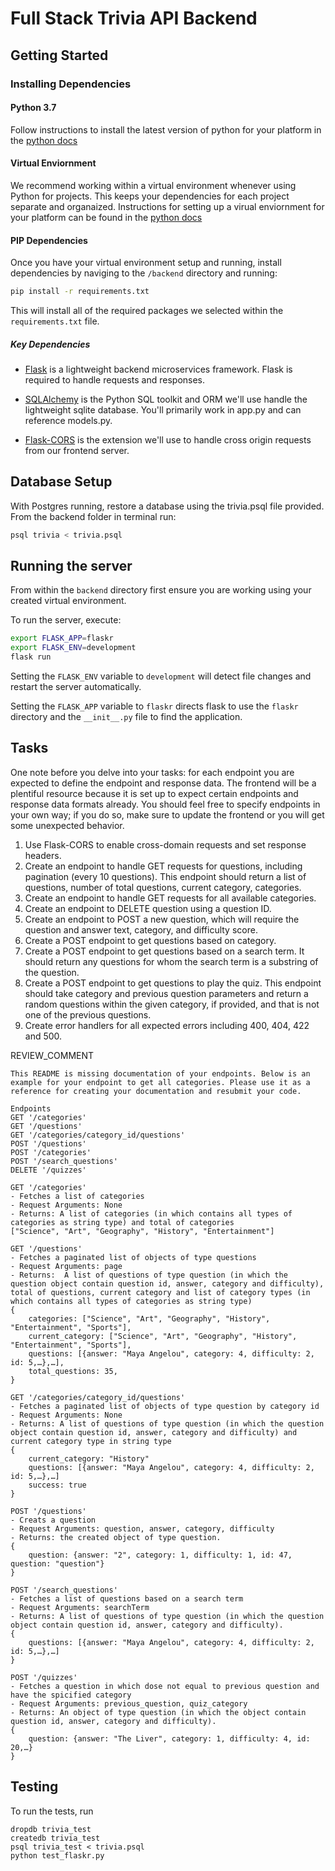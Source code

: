 # Full Stack Trivia API Backend

## Getting Started

### Installing Dependencies

#### Python 3.7

Follow instructions to install the latest version of python for your platform in the [python docs](https://docs.python.org/3/using/unix.html#getting-and-installing-the-latest-version-of-python)

#### Virtual Enviornment

We recommend working within a virtual environment whenever using Python for projects. This keeps your dependencies for each project separate and organaized. Instructions for setting up a virual enviornment for your platform can be found in the [python docs](https://packaging.python.org/guides/installing-using-pip-and-virtual-environments/)

#### PIP Dependencies

Once you have your virtual environment setup and running, install dependencies by naviging to the `/backend` directory and running:

```bash
pip install -r requirements.txt
```

This will install all of the required packages we selected within the `requirements.txt` file.

##### Key Dependencies

- [Flask](http://flask.pocoo.org/)  is a lightweight backend microservices framework. Flask is required to handle requests and responses.

- [SQLAlchemy](https://www.sqlalchemy.org/) is the Python SQL toolkit and ORM we'll use handle the lightweight sqlite database. You'll primarily work in app.py and can reference models.py. 

- [Flask-CORS](https://flask-cors.readthedocs.io/en/latest/#) is the extension we'll use to handle cross origin requests from our frontend server. 

## Database Setup
With Postgres running, restore a database using the trivia.psql file provided. From the backend folder in terminal run:
```bash
psql trivia < trivia.psql
```

## Running the server

From within the `backend` directory first ensure you are working using your created virtual environment.

To run the server, execute:

```bash
export FLASK_APP=flaskr
export FLASK_ENV=development
flask run
```

Setting the `FLASK_ENV` variable to `development` will detect file changes and restart the server automatically.

Setting the `FLASK_APP` variable to `flaskr` directs flask to use the `flaskr` directory and the `__init__.py` file to find the application. 

## Tasks

One note before you delve into your tasks: for each endpoint you are expected to define the endpoint and response data. The frontend will be a plentiful resource because it is set up to expect certain endpoints and response data formats already. You should feel free to specify endpoints in your own way; if you do so, make sure to update the frontend or you will get some unexpected behavior. 

1. Use Flask-CORS to enable cross-domain requests and set response headers. 
2. Create an endpoint to handle GET requests for questions, including pagination (every 10 questions). This endpoint should return a list of questions, number of total questions, current category, categories. 
3. Create an endpoint to handle GET requests for all available categories. 
4. Create an endpoint to DELETE question using a question ID. 
5. Create an endpoint to POST a new question, which will require the question and answer text, category, and difficulty score. 
6. Create a POST endpoint to get questions based on category. 
7. Create a POST endpoint to get questions based on a search term. It should return any questions for whom the search term is a substring of the question. 
8. Create a POST endpoint to get questions to play the quiz. This endpoint should take category and previous question parameters and return a random questions within the given category, if provided, and that is not one of the previous questions. 
9. Create error handlers for all expected errors including 400, 404, 422 and 500. 

REVIEW_COMMENT
```
This README is missing documentation of your endpoints. Below is an example for your endpoint to get all categories. Please use it as a reference for creating your documentation and resubmit your code. 

Endpoints
GET '/categories'
GET '/questions'
GET '/categories/category_id/questions'
POST '/questions'
POST '/categories'
POST '/search_questions'
DELETE '/quizzes'

GET '/categories'
- Fetches a list of categories
- Request Arguments: None
- Returns: A list of categories (in which contains all types of categories as string type) and total of categories
["Science", "Art", "Geography", "History", "Entertainment"]

GET '/questions'
- Fetches a paginated list of objects of type questions
- Request Arguments: page
- Returns:  A list of questions of type question (in which the question object contain question id, answer, category and difficulty), total of questions, current category and list of category types (in which contains all types of categories as string type)
{
    categories: ["Science", "Art", "Geography", "History", "Entertainment", "Sports"],
    current_category: ["Science", "Art", "Geography", "History", "Entertainment", "Sports"],
    questions: [{answer: "Maya Angelou", category: 4, difficulty: 2, id: 5,…},…],
    total_questions: 35,
}

GET '/categories/category_id/questions'
- Fetches a paginated list of objects of type question by category id 
- Request Arguments: None
- Returns: A list of questions of type question (in which the question object contain question id, answer, category and difficulty) and current category type in string type
{
    current_category: "History"
    questions: [{answer: "Maya Angelou", category: 4, difficulty: 2, id: 5,…},…]
    success: true
}

POST '/questions'
- Creats a question
- Request Arguments: question, answer, category, difficulty
- Returns: the created object of type question. 
{
    question: {answer: "2", category: 1, difficulty: 1, id: 47, question: "question"}
}

POST '/search_questions'
- Fetches a list of questions based on a search term
- Request Arguments: searchTerm
- Returns: A list of questions of type question (in which the question object contain question id, answer, category and difficulty).
{
    questions: [{answer: "Maya Angelou", category: 4, difficulty: 2, id: 5,…},…]
}

POST '/quizzes'
- Fetches a question in which dose not equal to previous question and have the spicified category
- Request Arguments: previous_question, quiz_category
- Returns: An object of type question (in which the object contain question id, answer, category and difficulty). 
{
    question: {answer: "The Liver", category: 1, difficulty: 4, id: 20,…}
}

```

## Testing
To run the tests, run
```
dropdb trivia_test
createdb trivia_test
psql trivia_test < trivia.psql
python test_flaskr.py
```